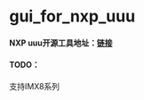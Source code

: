 # gui_for_nxp_uuu

#### NXP uuu开源工具地址：[链接](https://github.com/nxp-imx/mfgtools)

#### TODO：
支持IMX8系列
